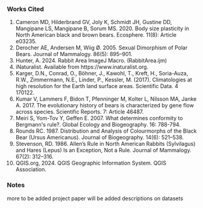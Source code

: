 <h3>Works Cited</h3>

1. Cameron MD, Hilderbrand GV, Joly K, Schmidt JH, Gustine DD, Mangipane LS, Mangipane B, Sorum MS. 2020. Body size plasticity in North American black and brown bears. Ecosphere. 11(8): Article e03235.  
2. Derocher AE, Andersen M, Wiig Ø. 2005. Sexual Dimorphism of Polar Bears. Journal of Mammalogy. 86(5): 895–901.  
3. H﻿unter, A. 2024. Rabbit Area ImageJ Macro. (RabbitArea.ijm)  
4. iNaturalist. Available from https://ww﻿w.inaturalist.org.  
5. Karger, D.N., Conrad, O., Böhner, J., Kawohl, T., Kreft, H., Soria-Auza, R.W., Zimmermann, N.E., Linder, P., Kessler, M. (2017). Climatologies at high resolution for the Earth land surface areas. Scientific Data. 4 170122.  
6. Kumar V, Lammers F, Bidon T, Pfenninger M, Kolter L, Nilsson MA, Janke A. 2017. The evolutionary history of bears is characterized by gene flow across species. Scientific Reports. 7: Article 46487.  
7. Meiri S, Yom-Tov Y, Geffen E. 2007. What determines conformity to Bergmann's rule?. Global Ecology and Biogeography. 16: 788-794.  
8. Rounds RC. 1987. Distribution and Analysis of Colourmorphs of the Black Bear (Ursus Americanus). Journal of Biogeography. 14(6): 521–538.  
9. Stevenson, RD. 1986. Allen’s Rule in North American Rabbits (Sylvilagus) and Hares (Lepus) Is an Exception, Not a Rule. Journal of Mammalogy. 67(2): 312–316.  
10. QGIS.org, 2024. QGIS Geographic Information System. QGIS Association.

<h3>Notes</h3>
more to be added  
project paper will be added  
descriptions on datasets
